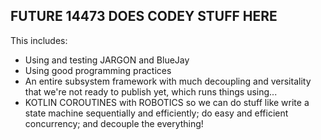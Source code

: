 ## FUTURE 14473 DOES CODEY STUFF HERE

This includes:

 - Using and testing JARGON and BlueJay
 - Using good programming practices
 - An entire subsystem framework with much decoupling
   and versitality that we're not ready to publish yet,
   which runs things using... 
 - KOTLIN COROUTINES with ROBOTICS so we can do stuff like write 
   a state machine sequentially and efficiently; do easy and 
   efficient concurrency; and decouple the everything!
